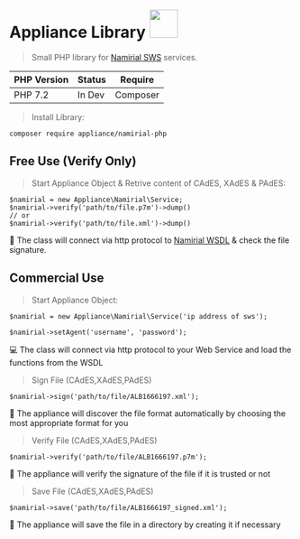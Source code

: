 # Appliance Library <img src="https://www.namirial.com/wp-content/uploads/logo-namirial-information-tecnology.png" width="50">
> Small PHP library for [Namirial SWS](https://www.firmacerta.it/index.php) services.

PHP Version  | Status  | Require
------------ | ------  | -------
PHP 7.2      | In Dev | Composer

> Install Library:

`composer require appliance/namirial-php`

## Free Use (Verify Only)
> Start Appliance Object & Retrive content of CAdES, XAdES & PAdES:

```
$namirial = new Appliance\Namirial\Service;
$namirial->verify('path/to/file.p7m')->dump()
// or 
$namirial->verify('path/to/file.xml')->dump()
```
🤑 The class will connect via http protocol to [Namirial WSDL](https://www.firmacerta.it/index.php) & check the file signature.

## Commercial Use
> Start Appliance Object:

```
$namirial = new Appliance\Namirial\Service('ip address of sws');

$namirial->setAgent('username', 'password');
```
💻 The class will connect via http protocol to your Web Service and load the functions from the WSDL
> Sign File (CAdES,XAdES,PAdES)

```
$namirial->sign('path/to/file/ALB1666197.xml'); 
```
🚀 The appliance will discover the file format automatically by choosing the most appropriate format for you 

> Verify File (CAdES,XAdES,PAdES)
```
$namirial->verify('path/to/file/ALB1666197.p7m'); 
```
🎂 The appliance will verify the signature of the file if it is trusted or not

> Save File (CAdES,XAdES,PAdES)
```
$namirial->save('path/to/file/ALB1666197_signed.xml'); 
```
👻 The appliance will save the file in a directory by creating it if necessary
